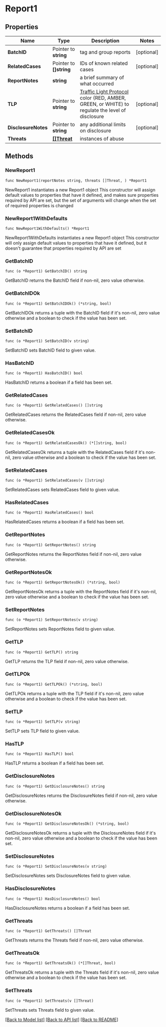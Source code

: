 # Report1

## Properties

Name | Type | Description | Notes
------------ | ------------- | ------------- | -------------
**BatchID** | Pointer to **string** | tag and group reports | [optional] 
**RelatedCases** | Pointer to **[]string** | IDs of known related cases | [optional] 
**ReportNotes** | **string** | a brief summary of what occurred | 
**TLP** | Pointer to **string** | [Traffic Light Protocol](https://www.us-cert.gov/tlp) color (RED, AMBER, GREEN, or WHITE) to regulate the level of  disclosure | [optional] 
**DisclosureNotes** | Pointer to **string** | any additional limits on disclosure | [optional] 
**Threats** | [**[]Threat**](Threat.md) | instances of abuse | 

## Methods

### NewReport1

`func NewReport1(reportNotes string, threats []Threat, ) *Report1`

NewReport1 instantiates a new Report1 object
This constructor will assign default values to properties that have it defined,
and makes sure properties required by API are set, but the set of arguments
will change when the set of required properties is changed

### NewReport1WithDefaults

`func NewReport1WithDefaults() *Report1`

NewReport1WithDefaults instantiates a new Report1 object
This constructor will only assign default values to properties that have it defined,
but it doesn't guarantee that properties required by API are set

### GetBatchID

`func (o *Report1) GetBatchID() string`

GetBatchID returns the BatchID field if non-nil, zero value otherwise.

### GetBatchIDOk

`func (o *Report1) GetBatchIDOk() (*string, bool)`

GetBatchIDOk returns a tuple with the BatchID field if it's non-nil, zero value otherwise
and a boolean to check if the value has been set.

### SetBatchID

`func (o *Report1) SetBatchID(v string)`

SetBatchID sets BatchID field to given value.

### HasBatchID

`func (o *Report1) HasBatchID() bool`

HasBatchID returns a boolean if a field has been set.

### GetRelatedCases

`func (o *Report1) GetRelatedCases() []string`

GetRelatedCases returns the RelatedCases field if non-nil, zero value otherwise.

### GetRelatedCasesOk

`func (o *Report1) GetRelatedCasesOk() (*[]string, bool)`

GetRelatedCasesOk returns a tuple with the RelatedCases field if it's non-nil, zero value otherwise
and a boolean to check if the value has been set.

### SetRelatedCases

`func (o *Report1) SetRelatedCases(v []string)`

SetRelatedCases sets RelatedCases field to given value.

### HasRelatedCases

`func (o *Report1) HasRelatedCases() bool`

HasRelatedCases returns a boolean if a field has been set.

### GetReportNotes

`func (o *Report1) GetReportNotes() string`

GetReportNotes returns the ReportNotes field if non-nil, zero value otherwise.

### GetReportNotesOk

`func (o *Report1) GetReportNotesOk() (*string, bool)`

GetReportNotesOk returns a tuple with the ReportNotes field if it's non-nil, zero value otherwise
and a boolean to check if the value has been set.

### SetReportNotes

`func (o *Report1) SetReportNotes(v string)`

SetReportNotes sets ReportNotes field to given value.


### GetTLP

`func (o *Report1) GetTLP() string`

GetTLP returns the TLP field if non-nil, zero value otherwise.

### GetTLPOk

`func (o *Report1) GetTLPOk() (*string, bool)`

GetTLPOk returns a tuple with the TLP field if it's non-nil, zero value otherwise
and a boolean to check if the value has been set.

### SetTLP

`func (o *Report1) SetTLP(v string)`

SetTLP sets TLP field to given value.

### HasTLP

`func (o *Report1) HasTLP() bool`

HasTLP returns a boolean if a field has been set.

### GetDisclosureNotes

`func (o *Report1) GetDisclosureNotes() string`

GetDisclosureNotes returns the DisclosureNotes field if non-nil, zero value otherwise.

### GetDisclosureNotesOk

`func (o *Report1) GetDisclosureNotesOk() (*string, bool)`

GetDisclosureNotesOk returns a tuple with the DisclosureNotes field if it's non-nil, zero value otherwise
and a boolean to check if the value has been set.

### SetDisclosureNotes

`func (o *Report1) SetDisclosureNotes(v string)`

SetDisclosureNotes sets DisclosureNotes field to given value.

### HasDisclosureNotes

`func (o *Report1) HasDisclosureNotes() bool`

HasDisclosureNotes returns a boolean if a field has been set.

### GetThreats

`func (o *Report1) GetThreats() []Threat`

GetThreats returns the Threats field if non-nil, zero value otherwise.

### GetThreatsOk

`func (o *Report1) GetThreatsOk() (*[]Threat, bool)`

GetThreatsOk returns a tuple with the Threats field if it's non-nil, zero value otherwise
and a boolean to check if the value has been set.

### SetThreats

`func (o *Report1) SetThreats(v []Threat)`

SetThreats sets Threats field to given value.



[[Back to Model list]](../README.md#documentation-for-models) [[Back to API list]](../README.md#documentation-for-api-endpoints) [[Back to README]](../README.md)


